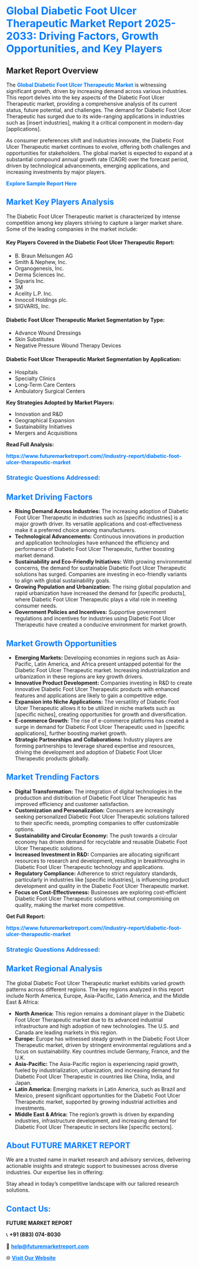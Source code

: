 <h1 style="color: #007BFF;">Global Diabetic Foot Ulcer Therapeutic Market Report 2025-2033: Driving Factors, Growth Opportunities, and Key Players</h1>

<section id="overview">
<h2>Market Report Overview</h2>
<p>The <a href="https://www.futuremarketreport.com//industry-report/diabetic-foot-ulcer-therapeutic-market" style="color: #007BFF; text-decoration: none;"><strong>Global Diabetic Foot Ulcer Therapeutic Market</strong></a> is witnessing significant growth, driven by increasing demand across various industries. This report delves into the key aspects of the Diabetic Foot Ulcer Therapeutic market, providing a comprehensive analysis of its current status, future potential, and challenges. The demand for Diabetic Foot Ulcer Therapeutic has surged due to its wide-ranging applications in industries such as [insert industries], making it a critical component in modern-day [applications].</p>
<p>As consumer preferences shift and industries innovate, the Diabetic Foot Ulcer Therapeutic market continues to evolve, offering both challenges and opportunities for stakeholders. The global market is expected to expand at a substantial compound annual growth rate (CAGR) over the forecast period, driven by technological advancements, emerging applications, and increasing investments by major players.</p>
</section>

<section id="overview">
<p><a href="https://www.futuremarketreport.com//request-sample/reportId=53759" style="color: #007BFF; text-decoration: none;"><strong>Explore Sample Report Here</strong></a></p>
</section>

<section id="key-players">
<h2 style="color: #007BFF;">Market Key Players Analysis</h2>
<p>The Diabetic Foot Ulcer Therapeutic market is characterized by intense competition among key players striving to capture a larger market share. Some of the leading companies in the market include:</p>
<h4>Key Players Covered in the Diabetic Foot Ulcer Therapeutic Report:</h4>
<ul><li>B. Braun Melsungen AG</li><li>Smith &amp; Nephew, Inc.</li><li>Organogenesis, Inc.</li><li>Derma Sciences Inc.</li><li>Sigvaris Inc.</li><li>3M</li><li>Acelity L.P. Inc.</li><li>Innocoll Holdings plc.</li><li>SIGVARIS, Inc.</li></ul>
<h4>Diabetic Foot Ulcer Therapeutic Market Segmentation by Type:</h4>
<ul><li>Advance Wound Dressings</li><li>Skin Substitutes</li><li>Negative Pressure Wound Therapy Devices</li></ul>

<h4>Diabetic Foot Ulcer Therapeutic Market Segmentation by Application:</h4>
<ul><li>Hospitals</li><li>Specialty Clinics</li><li>Long-Term Care Centers</li><li>Ambulatory Surgical Centers</li></ul>
<p><strong>Key Strategies Adopted by Market Players:</strong></p>
<ul>
<li>Innovation and R&D</li>
<li>Geographical Expansion</li>
<li>Sustainability Initiatives</li>
<li>Mergers and Acquisitions</li>
</ul>
</section>

<section>
<p><strong>Read Full Analysis: </strong></p><a href="https://www.futuremarketreport.com//industry-report/diabetic-foot-ulcer-therapeutic-market" style="color: #007BFF; text-decoration: none;"><strong>https://www.futuremarketreport.com//industry-report/diabetic-foot-ulcer-therapeutic-market</strong></a>
<h3 style="color: #007BFF;">Strategic Questions Addressed:</h3>
</section>

<section id="driving-factors">
<h2 style="color: #007BFF;">Market Driving Factors</h2>
<ul>
<li><strong>Rising Demand Across Industries:</strong> The increasing adoption of Diabetic Foot Ulcer Therapeutic in industries such as [specific industries] is a major growth driver. Its versatile applications and cost-effectiveness make it a preferred choice among manufacturers.</li>
<li><strong>Technological Advancements:</strong> Continuous innovations in production and application technologies have enhanced the efficiency and performance of Diabetic Foot Ulcer Therapeutic, further boosting market demand.</li>
<li><strong>Sustainability and Eco-Friendly Initiatives:</strong> With growing environmental concerns, the demand for sustainable Diabetic Foot Ulcer Therapeutic solutions has surged. Companies are investing in eco-friendly variants to align with global sustainability goals.</li>
<li><strong>Growing Population and Urbanization:</strong> The rising global population and rapid urbanization have increased the demand for [specific products], where Diabetic Foot Ulcer Therapeutic plays a vital role in meeting consumer needs.</li>
<li><strong>Government Policies and Incentives:</strong> Supportive government regulations and incentives for industries using Diabetic Foot Ulcer Therapeutic have created a conducive environment for market growth.</li>
</ul>
</section>

<section id="growth-opportunities">
<h2 style="color: #007BFF;">Market Growth Opportunities</h2>
<ul>
<li><strong>Emerging Markets:</strong> Developing economies in regions such as Asia-Pacific, Latin America, and Africa present untapped potential for the Diabetic Foot Ulcer Therapeutic market. Increasing industrialization and urbanization in these regions are key growth drivers.</li>
<li><strong>Innovative Product Development:</strong> Companies investing in R&D to create innovative Diabetic Foot Ulcer Therapeutic products with enhanced features and applications are likely to gain a competitive edge.</li>
<li><strong>Expansion into Niche Applications:</strong> The versatility of Diabetic Foot Ulcer Therapeutic allows it to be utilized in niche markets such as [specific niches], creating opportunities for growth and diversification.</li>
<li><strong>E-commerce Growth:</strong> The rise of e-commerce platforms has created a surge in demand for Diabetic Foot Ulcer Therapeutic used in [specific applications], further boosting market growth.</li>
<li><strong>Strategic Partnerships and Collaborations:</strong> Industry players are forming partnerships to leverage shared expertise and resources, driving the development and adoption of Diabetic Foot Ulcer Therapeutic products globally.</li>
</ul>
</section>

<section id="trending-factors">
<h2 style="color: #007BFF;">Market Trending Factors</h2>
<ul>
<li><strong>Digital Transformation:</strong> The integration of digital technologies in the production and distribution of Diabetic Foot Ulcer Therapeutic has improved efficiency and customer satisfaction.</li>
<li><strong>Customization and Personalization:</strong> Consumers are increasingly seeking personalized Diabetic Foot Ulcer Therapeutic solutions tailored to their specific needs, prompting companies to offer customizable options.</li>
<li><strong>Sustainability and Circular Economy:</strong> The push towards a circular economy has driven demand for recyclable and reusable Diabetic Foot Ulcer Therapeutic solutions.</li>
<li><strong>Increased Investment in R&D:</strong> Companies are allocating significant resources to research and development, resulting in breakthroughs in Diabetic Foot Ulcer Therapeutic technology and applications.</li>
<li><strong>Regulatory Compliance:</strong> Adherence to strict regulatory standards, particularly in industries like [specific industries], is influencing product development and quality in the Diabetic Foot Ulcer Therapeutic market.</li>
<li><strong>Focus on Cost-Effectiveness:</strong> Businesses are exploring cost-efficient Diabetic Foot Ulcer Therapeutic solutions without compromising on quality, making the market more competitive.</li>
</ul>
</section>

<section>
<p><strong>Get Full Report: </strong></p><a href="https://www.futuremarketreport.com//industry-report/diabetic-foot-ulcer-therapeutic-market" style="color: #007BFF; text-decoration: none;"><strong>https://www.futuremarketreport.com//industry-report/diabetic-foot-ulcer-therapeutic-market</strong></a>
<h3 style="color: #007BFF;">Strategic Questions Addressed:</h3>
</section>


<section id="regional-analysis">
<h2 style="color: #007BFF;">Market Regional Analysis</h2>
<p>The global Diabetic Foot Ulcer Therapeutic market exhibits varied growth patterns across different regions. The key regions analyzed in this report include North America, Europe, Asia-Pacific, Latin America, and the Middle East & Africa:</p>
<ul>
<li><strong>North America:</strong> This region remains a dominant player in the Diabetic Foot Ulcer Therapeutic market due to its advanced industrial infrastructure and high adoption of new technologies. The U.S. and Canada are leading markets in this region.</li>
<li><strong>Europe:</strong> Europe has witnessed steady growth in the Diabetic Foot Ulcer Therapeutic market, driven by stringent environmental regulations and a focus on sustainability. Key countries include Germany, France, and the U.K.</li>
<li><strong>Asia-Pacific:</strong> The Asia-Pacific region is experiencing rapid growth, fueled by industrialization, urbanization, and increasing demand for Diabetic Foot Ulcer Therapeutic in countries like China, India, and Japan.</li>
<li><strong>Latin America:</strong> Emerging markets in Latin America, such as Brazil and Mexico, present significant opportunities for the Diabetic Foot Ulcer Therapeutic market, supported by growing industrial activities and investments.</li>
<li><strong>Middle East & Africa:</strong> The region’s growth is driven by expanding industries, infrastructure development, and increasing demand for Diabetic Foot Ulcer Therapeutic in sectors like [specific sectors].</li>
</ul>
</section>

<footer>
<h2 style="color: #007BFF;">About FUTURE MARKET REPORT</h2>
<p>We are a trusted name in market research and advisory services, delivering actionable insights and strategic support to businesses across diverse industries. Our expertise lies in offering:</p>

<p>Stay ahead in today’s competitive landscape with our tailored research solutions.</p>

<h2 style="color: #007BFF;">Contact Us:</h2>
<p><strong>FUTURE MARKET REPORT</strong></p>
<p>📞 <strong>+91 (883) 074-8030</strong></p>
<p>📧 <strong><a href="mailto:help@futuremarketreport.com" style="color: #007BFF;">help@futuremarketreport.com</a></strong></p>
<p>🌐 <strong><a href="https://www.futuremarketreport.com/" style="color: #007BFF;">Visit Our Website</a></strong></p>
</footer>
